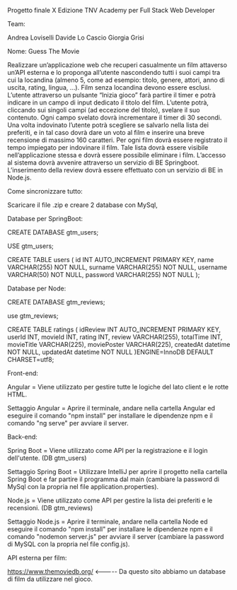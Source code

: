 Progetto finale X Edizione TNV Academy per Full Stack Web Developer

Team:

Andrea Loviselli
Davide Lo Cascio
Giorgia Grisi

Nome: Guess The Movie

Realizzare un’applicazione web che recuperi casualmente un film attaverso un’API esterna e lo proponga
all’utente nascondendo tutti i suoi campi tra cui la locandina (almeno 5, come ad esempio: titolo, genere,
attori, anno di uscita, rating, lingua, …). Film senza locandina devono essere esclusi.
L’utente attraverso un pulsante “Inizia gioco” farà partire il timer e potrà indicare in un campo di input
dedicato il titolo del film. L’utente potrà, cliccando sui singoli campi (ad eccezione del titolo), svelare il suo
contenuto. Ogni campo svelato dovrà incrementare il timer di 30 secondi.
Una volta indovinato l’utente potrà scegliere se salvarlo nella lista dei preferiti, e in tal caso dovrà dare un
voto al film e inserire una breve recensione di massimo 160 caratteri. Per ogni film dovrà essere registrato il
tempo impiegato per indovinare il film. Tale lista dovrà essere visibile nell’applicazione stessa e dovrà essere
possibile eliminare i film.
L’accesso al sistema dovrà avvenire attraverso un servizio di BE Springboot.
L’inserimento della review dovrà essere effettuato con un servizio di BE in Node.js.

Come sincronizzare tutto:

Scaricare il file .zip e creare 2 database con MySql,

Database per SpringBoot:

CREATE DATABASE gtm_users;

USE gtm_users;

CREATE TABLE users (
  id INT AUTO_INCREMENT PRIMARY KEY,
  name VARCHAR(255) NOT NULL,
  surname VARCHAR(255) NOT NULL,
  username VARCHAR(50) NOT NULL,
  password VARCHAR(255) NOT NULL
);

Database per Node:

CREATE DATABASE gtm_reviews;

use gtm_reviews;

CREATE TABLE ratings (
  idReview INT AUTO_INCREMENT PRIMARY KEY,
  userId INT,
  movieId INT,
  rating INT,
  review VARCHAR(255),
  totalTime INT,
  movieTitle VARCHAR(225),
  moviePoster VARCHAR(225),
  createdAt datetime NOT NULL,
  updatedAt datetime NOT NULL
)ENGINE=InnoDB DEFAULT CHARSET=utf8;

Front-end:

Angular = Viene utilizzato per gestire tutte le logiche del lato client e le rotte HTML.

Settaggio Angular = Aprire il terminale, andare nella cartella Angular ed eseguire il comando "npm install" per installare le dipendenze npm e il comando "ng serve" per avviare il server.

Back-end:

Spring Boot = Viene utilizzato come API per la registrazione e il login dell'utente. (DB gtm_users)

Settaggio Spring Boot = Utilizzare IntelliJ per aprire il progetto nella cartella Spring Boot e far partire il programma dal main (cambiare la password di MySql con la propria nel file application.properties).

Node.js = Viene utilizzato come API per gestire la lista dei preferiti e le recensioni. (DB gtm_reviews)

Settaggio Node.js = Aprire il terminale, andare nella cartella Node ed eseguire il comando "npm install" per installare le dipendenze npm e il comando "nodemon server.js" per avviare il server (cambiare la password di MySQL con la propria nel file config.js).

API esterna per film:

https://www.themoviedb.org/ <----- Da questo sito abbiamo un database di film da utilizzare nel gioco.


